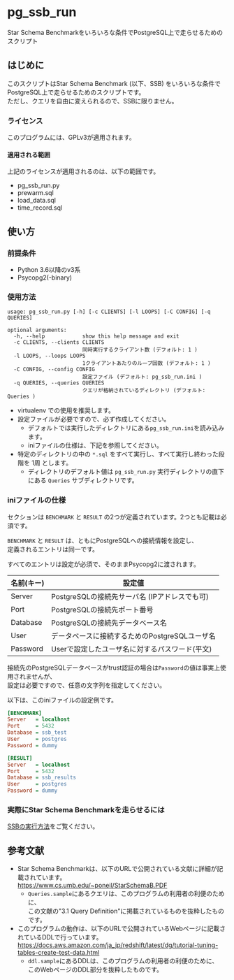 # pg_ssb_run

Star Schema Benchmarkをいろいろな条件でPostgreSQL上で走らせるためのスクリプト

## はじめに

このスクリプトはStar Schema Benchmark (以下、SSB) をいろいろな条件でPostgreSQL上で走らせるためのスクリプトです。  
ただし、クエリを自由に変えられるので、SSBに限りません。

### ライセンス

このプログラムには、GPLv3が適用されます。

#### 適用される範囲

上記のライセンスが適用されるのは、以下の範囲です。

* pg_ssb_run.py
* prewarm.sql
* load_data.sql
* time_record.sql

## 使い方

### 前提条件

* Python 3.6以降のv3系
* Psycopg2(-binary)

### 使用方法

```
usage: pg_ssb_run.py [-h] [-c CLIENTS] [-l LOOPS] [-C CONFIG] [-q QUERIES]

optional arguments:
  -h, --help            show this help message and exit
  -c CLIENTS, --clients CLIENTS
                        同時実行するクライアント数 (デフォルト: 1 )
  -l LOOPS, --loops LOOPS
                        1クライアントあたりのループ回数 (デフォルト: 1 )
  -C CONFIG, --config CONFIG
                        設定ファイル (デフォルト: pg_ssb_run.ini )
  -q QUERIES, --queries QUERIES
                        クエリが格納されているディレクトリ (デフォルト: Queries )
```

* virtualenv での使用を推奨します。
* 設定ファイルが必要ですので、必ず作成してください。
  * デフォルトでは実行したディレクトリにある`pg_ssb_run.ini`を読み込みます。
  * iniファイルの仕様は、下記を参照してください。
* 特定のディレクトリの中の `*.sql` をすべて実行し、すべて実行し終わった段階を 1周 とします。
  * ディレクトリのデフォルト値は `pg_ssb_run.py` 実行ディレクトリの直下にある `Queries` サブディレクトリです。

### iniファイルの仕様

セクションは `BENCHMARK` と `RESULT` の2つが定義されています。2つとも記載は必須です。  

`BENCHMARK` と `RESULT` は、ともにPostgreSQLへの接続情報を設定し、  
定義されるエントリは同一です。

すべてのエントリは設定が必須で、そのままPsycopg2に渡されます。

| 名前(キー) | 設定値                                         |
| ---------- | ---------------------------------------------- |
| Server     | PostgreSQLの接続先サーバ名 (IPアドレスでも可)  |
| Port       | PostgreSQLの接続先ポート番号                   |
| Database   | PostgreSQLの接続先データベース名               |
| User       | データベースに接続するためのPostgreSQLユーザ名 |
| Password   | Userで設定したユーザ名に対するパスワード(平文) |

接続先のPostgreSQLデータベースがtrust認証の場合は`Password`の値は事実上使用されませんが、  
設定は必要ですので、任意の文字列を指定してください。

以下は、このiniファイルの設定例です。

```ini
[BENCHMARK]
Server   = localhost
Port     = 5432
Database = ssb_test
User     = postgres
Password = dummy

[RESULT]
Server   = localhost
Port     = 5432
Database = ssb_results
User     = postgres
Password = dummy
```

### 実際にStar Schema Benchmarkを走らせるには

[SSBの実行方法](HOWTO_RUN_SSB.md)をご覧ください。

## 参考文献

* Star Schema Benchmarkは、以下のURLで公開されている文献に詳細が記載されています。  
  https://www.cs.umb.edu/~poneil/StarSchemaB.PDF
  * `Queries.sample`にあるクエリは、このプログラムの利用者の利便のために、  
    この文献の"3.1 Query Definition"に掲載されているものを抜粋したものです。
* このプログラムの動作は、以下のURLで公開されているWebページに記載されているDDLで行っています。  
  https://docs.aws.amazon.com/ja_jp/redshift/latest/dg/tutorial-tuning-tables-create-test-data.html
  * `ddl.sample`にあるDDLは、このプログラムの利用者の利便のために、　　
    このWebページのDDL部分を抜粋したものです。
